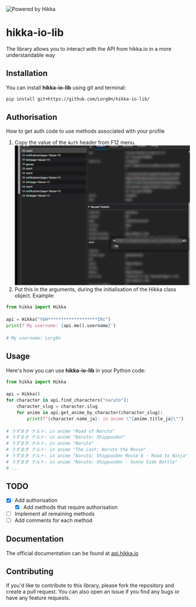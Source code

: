 ![Powered by Hikka](https://rosset-nocpes.github.io/ua-badges/src/powered-by-hikka.svg)

# hikka-io-lib
The library allows you to interact with the API from hikka.io in a more understandable way
## Installation

You can install **hikka-io-lib** using git and terminal:

```bash
pip install git+https://github.com/Lorg0n/hikka-io-lib/
```

## Authorisation
How to get auth code to use methods associated with your profile
1. Copy the value of the `Auth` header from F12 menu.
![img.png](img/img.png)
2. Put this in the arguments, during the initialisation of the Hikka class object. Example:
```python
from hikka import Hikka

api = Hikka("YGH*******************IRc")
print(f'My username: {api.me().username}')

# My username: Lorg0n
```

## Usage

Here's how you can use **hikka-io-lib** in your Python code:

```python
from hikka import Hikka

api = Hikka()
for character in api.find_characters("naruto"):
    character_slug = character.slug
    for anime in api.get_anime_by_character(character_slug):
        print(f"{character.name_ja}: in anime \"{anime.title_ja}\"")
        
# うずまき ナルト: in anime "Road of Naruto"
# うずまき ナルト: in anime "Naruto: Shippuuden"
# うずまき ナルト: in anime "Naruto"
# うずまき ナルト: in anime "The Last: Naruto the Movie"
# うずまき ナルト: in anime "Naruto: Shippuuden Movie 6 - Road to Ninja"
# うずまき ナルト: in anime "Naruto: Shippuuden - Sunny Side Battle"
# ...
```

## TODO

- [X] Add authorisation
    - [X] Add methods that require authorisation
- [ ] Implement all remaining methods
- [ ] Add comments for each method

## Documentation

The official documentation can be found at [api.hikka.io](https://api.hikka.io/docs#)

## Contributing

If you'd like to contribute to this library, please fork the repository and create a pull request. You can also open an issue if you find any bugs or have any feature requests.
